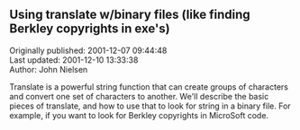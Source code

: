 ## Using translate w/binary files  (like finding Berkley copyrights in exe's)  
Originally published: 2001-12-07 09:44:48  
Last updated: 2001-12-10 13:33:38  
Author: John Nielsen  
  
Translate is a powerful string function that can create groups of characters and convert one set of characters to another.   We'll describe the basic pieces of translate, and how to use that to look for string in a binary file. For example, if you want to look for Berkley copyrights in MicroSoft code.